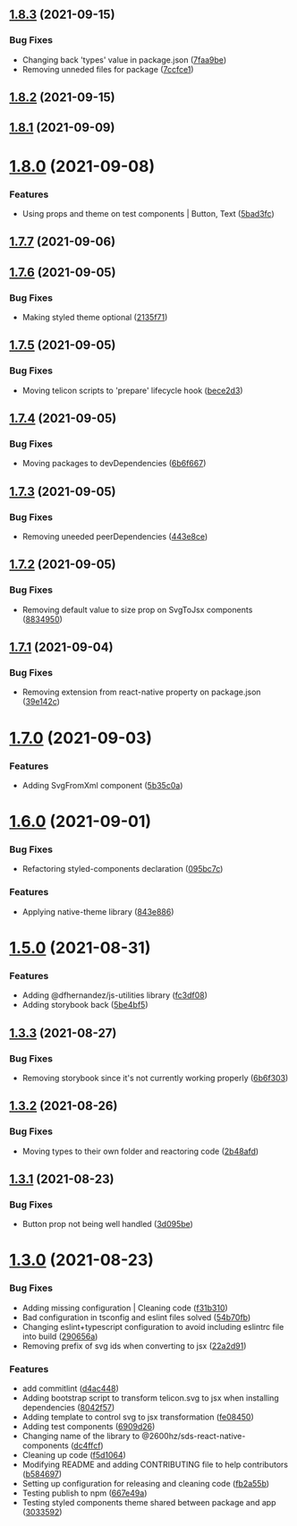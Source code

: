 ## [1.8.3](https://github.com/2600hz/sds-react-native-components/compare/v1.8.2...v1.8.3) (2021-09-15)


### Bug Fixes

* Changing back 'types' value in package.json ([7faa9be](https://github.com/2600hz/sds-react-native-components/commit/7faa9be02849b8c03a550ea7cfa24d7d8aa1d6c6))
* Removing unneded files for package ([7ccfce1](https://github.com/2600hz/sds-react-native-components/commit/7ccfce1d285b7a4600569f6a6c7cb9ca8af33340))

## [1.8.2](https://github.com/2600hz/sds-react-native-components/compare/v1.8.1...v1.8.2) (2021-09-15)

## [1.8.1](https://github.com/2600hz/sds-react-native-components/compare/v1.8.0...v1.8.1) (2021-09-09)

# [1.8.0](https://github.com/2600hz/sds-react-native-components/compare/v1.7.7...v1.8.0) (2021-09-08)


### Features

* Using props and theme on test components | Button, Text ([5bad3fc](https://github.com/2600hz/sds-react-native-components/commit/5bad3fc653cc4fe8a2630fd1f9bb6e536376c871))

## [1.7.7](https://github.com/2600hz/sds-react-native-components/compare/v0.1.0...v1.7.7) (2021-09-06)

## [1.7.6](https://github.com/2600hz/sds-react-native-components/compare/v1.7.5...v1.7.6) (2021-09-05)


### Bug Fixes

* Making styled theme optional ([2135f71](https://github.com/2600hz/sds-react-native-components/commit/2135f71f9e83da1df4a847e3fe18d98ecca621a3))

## [1.7.5](https://github.com/2600hz/sds-react-native-components/compare/v1.7.4...v1.7.5) (2021-09-05)


### Bug Fixes

* Moving telicon scripts to 'prepare' lifecycle hook ([bece2d3](https://github.com/2600hz/sds-react-native-components/commit/bece2d3d8205e4af41c942af364d81aebf53c5b6))

## [1.7.4](https://github.com/2600hz/sds-react-native-components/compare/v1.7.3...v1.7.4) (2021-09-05)


### Bug Fixes

* Moving packages to devDependencies ([6b6f667](https://github.com/2600hz/sds-react-native-components/commit/6b6f667b2679c249686e71aa03a3a7bdf05be913))

## [1.7.3](https://github.com/2600hz/sds-react-native-components/compare/v1.7.2...v1.7.3) (2021-09-05)


### Bug Fixes

* Removing uneeded peerDependencies ([443e8ce](https://github.com/2600hz/sds-react-native-components/commit/443e8ce35cf4dc8cd929bfc57ad867e691d5f99c))

## [1.7.2](https://github.com/2600hz/sds-react-native-components/compare/v1.7.1...v1.7.2) (2021-09-05)


### Bug Fixes

* Removing default value to size prop on SvgToJsx components ([8834950](https://github.com/2600hz/sds-react-native-components/commit/883495027f541990c08b89e301df02b0568ee80c))

## [1.7.1](https://github.com/2600hz/sds-react-native-components/compare/v1.7.0...v1.7.1) (2021-09-04)


### Bug Fixes

* Removing extension from react-native property on package.json ([39e142c](https://github.com/2600hz/sds-react-native-components/commit/39e142c103b9121fe0be617c214486045f98d017))

# [1.7.0](https://github.com/2600hz/sds-react-native-components/compare/v1.6.0...v1.7.0) (2021-09-03)


### Features

* Adding SvgFromXml component ([5b35c0a](https://github.com/2600hz/sds-react-native-components/commit/5b35c0aae64f20b90f2d492477d5259bd9a4f5b6))

# [1.6.0](https://github.com/2600hz/sds-react-native-components/compare/v1.5.0...v1.6.0) (2021-09-01)


### Bug Fixes

* Refactoring styled-components declaration ([095bc7c](https://github.com/2600hz/sds-react-native-components/commit/095bc7cbec3428ca46b4bf6138984b356cc21bb8))


### Features

* Applying native-theme library ([843e886](https://github.com/2600hz/sds-react-native-components/commit/843e88663220239a05f0f5b365daefd6dbc15f07))

# [1.5.0](https://github.com/2600hz/sds-react-native-components/compare/v1.3.3...v1.5.0) (2021-08-31)


### Features

* Adding @dfhernandez/js-utilities library ([fc3df08](https://github.com/2600hz/sds-react-native-components/commit/fc3df080e456cd6785d4f3f9cd1b189bf6c7e22b))
* Adding storybook back ([5be4bf5](https://github.com/2600hz/sds-react-native-components/commit/5be4bf56260c6eb5e0a8e8a9f11e0fcf95090b6e))

## [1.3.3](https://github.com/2600hz/sds-react-native-components/compare/v1.3.2...v1.3.3) (2021-08-27)


### Bug Fixes

* Removing storybook since it's not currently working properly ([6b6f303](https://github.com/2600hz/sds-react-native-components/commit/6b6f303dffb71167b889920d592e87b2b5274e95))

## [1.3.2](https://github.com/2600hz/sds-react-native-components/compare/v1.3.1...v1.3.2) (2021-08-26)


### Bug Fixes

* Moving types to their own folder and reactoring code ([2b48afd](https://github.com/2600hz/sds-react-native-components/commit/2b48afd3b4953548d9f4ed34778698edb9e95193))



## [1.3.1](https://github.com/2600hz/sds-react-native-components/compare/v1.3.1...v1.3.2) (2021-08-23)


### Bug Fixes

* Button prop not being well handled ([3d095be](https://github.com/2600hz/sds-react-native-components/commit/3d095beaf768616af878075fea3de0ff83ffeda3))



# [1.3.0](https://github.com/2600hz/sds-react-native-components/compare/v1.3.1...v1.3.2) (2021-08-23)


### Bug Fixes

* Adding missing configuration | Cleaning code ([f31b310](https://github.com/2600hz/sds-react-native-components/commit/f31b310b7c4b9c71682c37b39c77ab0382b835fa))
* Bad configuration in tsconfig and eslint files solved ([54b70fb](https://github.com/2600hz/sds-react-native-components/commit/54b70fba0f3988c14b5f0b3702ea33385e1eeca7))
* Changing eslint+typescript configuration to avoid including eslintrc file into build ([290656a](https://github.com/2600hz/sds-react-native-components/commit/290656a37213df891a396b5cafc1a301e690723b))
* Removing prefix of svg ids when converting to jsx ([22a2d91](https://github.com/2600hz/sds-react-native-components/commit/22a2d91b45ce68f9390c4e1d99cfe718daa13657))


### Features

* add commitlint ([d4ac448](https://github.com/2600hz/sds-react-native-components/commit/d4ac448f30d246a7ab1df7a0ffbde4c4d6eb9684))
* Adding bootstrap script to transform telicon.svg to jsx when installing dependencies ([8042f57](https://github.com/2600hz/sds-react-native-components/commit/8042f57e5fc0bd19824f4f348b80bfc77a8582f4))
* Adding template to control svg to jsx transformation ([fe08450](https://github.com/2600hz/sds-react-native-components/commit/fe08450766255c73a912bc4dce5fe07e54bbac69))
* Adding test components ([6909d26](https://github.com/2600hz/sds-react-native-components/commit/6909d26ac27f8502888b28f00a19e28d843b3fcb))
* Changing name of the library to @2600hz/sds-react-native-components ([dc4ffcf](https://github.com/2600hz/sds-react-native-components/commit/dc4ffcf9fc7aff1897c68ba41f9d2d912e88675b))
* Cleaning up code ([f5d1064](https://github.com/2600hz/sds-react-native-components/commit/f5d106432dc0b6f46ea009db4fb338c757299bfe))
* Modifying README and adding CONTRIBUTING file to help contributors ([b584697](https://github.com/2600hz/sds-react-native-components/commit/b5846978433eb23f3aa7d07a613b978b798b08de))
* Setting up configuration for releasing and cleaning code ([fb2a55b](https://github.com/2600hz/sds-react-native-components/commit/fb2a55b173ececc979a62c145f8ef73b7c4875fa))
* Testing publish to npm ([667e49a](https://github.com/2600hz/sds-react-native-components/commit/667e49ad557cb58fcf6531b1d37d10516200eb2a))
* Testing styled components theme shared between package and app ([3033592](https://github.com/2600hz/sds-react-native-components/commit/3033592ad18ed4cf829ff1e5a054888ced538825))

